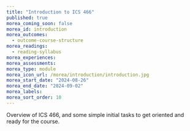 ```yaml
---
title: "Introduction to ICS 466"
published: true
morea_coming_soon: false
morea_id: introduction
morea_outcomes:
  - outcome-course-structure
morea_readings:
  - reading-syllabus
morea_experiences:
morea_assessments:
morea_type: module
morea_icon_url: /morea/introduction/introduction.jpg
morea_start_date: "2024-08-26"
morea_end_date: "2024-09-02"
morea_labels:
morea_sort_order: 10
---
```


Overview of ICS 466, and some simple initial tasks to get oriented and ready for the course.
